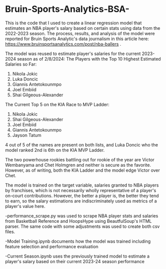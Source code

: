 # Bruin-Sports-Analytics-BSA-
This is the code that I used to create a linear regression model that estimates an NBA player's salary based on certain stats using data from the 2022-2023 season.
The process, results, and analysis of the model were reported for Bruin Sports Analytic's data journalism in this article here: https://www.bruinsportsanalytics.com/post/nba-ballers .



The model was reused to estimate player's salaries for the current 2023-2024 season as of 2/8/2024:
The Players with the Top 10 Highest Estimated Salaries so Far:
1. Nikola Jokic
2. Luka Doncic
3. Giannis Antetokounmpo
4. Joel Embiid
5. Shai Gilgeous-Alexander

The Current Top 5 on the KIA Race to MVP Ladder:
1. Nikola Jokic
2. Shai Gilgeous-Alexander
3. Joel Embiid
4. Giannis Antetokounmpo
5. Jayson Tatum

4 out of 5 of the names are present on both lists, and Luka Doncic who the model ranked 2nd is 6th on the KIA MVP Ladder.

The two powerhouse rookies battling out for rookie of the year are Victor Wembanyama and Chet Holmgren and neither is secure as the favorite.
However, as of writing, both the KIA Ladder and the model edge Victor over Chet.

The model is trained on the target variable, salaries granted to NBA players by franchises, which is not necessarily wholly representative of a player's on-court contributions. However, the better a player is, the  better they tend to earn, so the salary estimations are indiscriminately used as metrics of a player's value here.



-performance_scrape.py was used to scrape NBA player stats and salaries from Basketball Reference and HoopsHype using BeautfulSoup's HTML parser. The same code with some adjustments was used to create both csv files.

-Model Training.ipynb documents how the model was trained including feature selection and performance evaluation

-Current Season.ipynb uses the previously trained model to estimate a player's salary based on their current 2023-24 season performance


